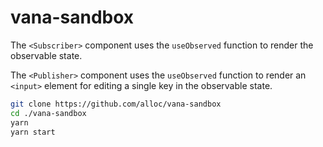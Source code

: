 # vana-sandbox

The `<Subscriber>` component uses the `useObserved` function to render the observable state.

The `<Publisher>` component uses the `useObserved` function to render an `<input>` element for editing a single key in the observable state.

```sh
git clone https://github.com/alloc/vana-sandbox
cd ./vana-sandbox
yarn
yarn start
```
